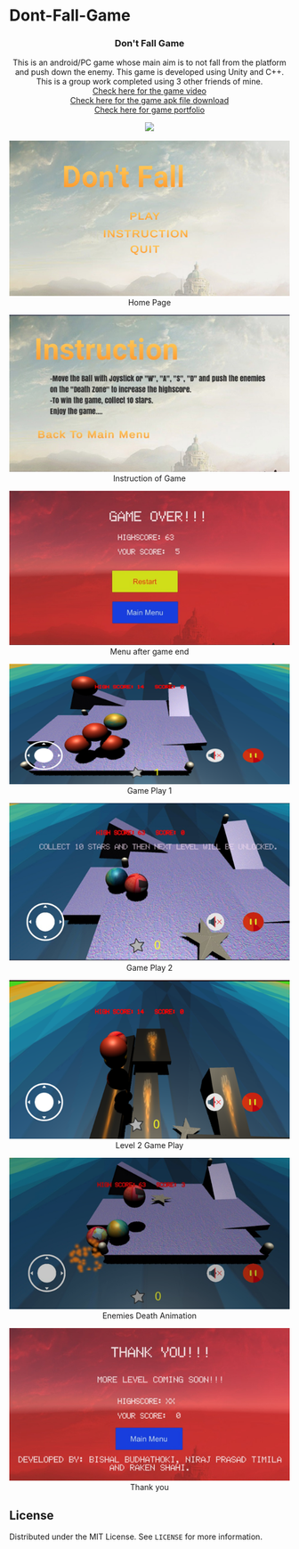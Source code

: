 # Dont-Fall-Game

<!--PROJECT -->
<h3 align="center">Don't Fall Game</h3>
 <p align="center">
    This is an android/PC game whose main aim is to not fall from the platform and push down the enemy.
    This game is developed using Unity and C++. This is a group work completed using 3 other friends of mine.
    <br />
    <a href="https://youtu.be/9ETm_7jY9Sc">Check here for the game video</a> 
    <br />
    <a href="https://github.com/BishalBudhathoki/Dont-Fall-Game/blob/master/DontFall.apk">Check here for the game apk file download</a> 
    <br />
    <a href="https://bishalkc331.wixsite.com/bishalbudhathoki">Check here for game portfolio</a>
  </p>
</p>
<p align="center">
<img src="https://github.com/BishalBudhathoki/Dont-Fall-Game/blob/master/screenshots/Animated%20GIF-downsized_large.gif" >
</p>
<p align="center">
<img src="https://github.com/BishalBudhathoki/Dont-Fall-Game/blob/master/screenshots/Capture5.PNG"> </br>Home Page
</p>
<p align="center">
<img src="https://github.com/BishalBudhathoki/Dont-Fall-Game/blob/master/screenshots/Capture2.PNG"></br>Instruction of Game
</p>
<p align="center">
<img src="https://github.com/BishalBudhathoki/Dont-Fall-Game/blob/master/screenshots/Capture3.PNG"></br>Menu after game end
</p>
<p align="center">
<img src="https://github.com/BishalBudhathoki/Dont-Fall-Game/blob/master/screenshots/Capture4.PNG"></br>Game Play 1
</p>
<p align="center">
<img src="https://github.com/BishalBudhathoki/Dont-Fall-Game/blob/master/screenshots/Capture1.PNG"></br>Game Play 2
</p>
<p align="center">
<img src="https://github.com/BishalBudhathoki/Dont-Fall-Game/blob/master/screenshots/Capture6.PNG"></br>Level 2 Game Play
</p>
<p align="center">
<img src="https://github.com/BishalBudhathoki/Dont-Fall-Game/blob/master/screenshots/Capture7.PNG"></br>Enemies Death Animation
</p> 
<p align="center">
<img src="https://github.com/BishalBudhathoki/Dont-Fall-Game/blob/master/screenshots/Capture8.PNG"></br>Thank you
</p>

<!-- LICENSE -->
## License

Distributed under the MIT License. See `LICENSE` for more information.
